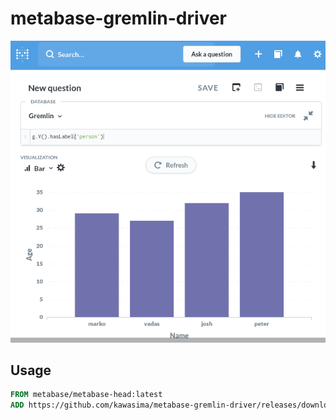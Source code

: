 # metabase-gremlin-driver

![screenshot](https://github.com/kawasima/metabase-gremlin-driver/blob/master/doc/img/screenshot.png?raw=true)

## Usage

```dockerfile
FROM metabase/metabase-head:latest
ADD https://github.com/kawasima/metabase-gremlin-driver/releases/download/v0.1.0/gremlin.metabase-driver.jar /app/plugins/
```
